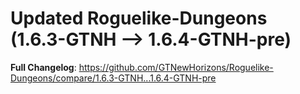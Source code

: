 # Updated Roguelike-Dungeons (1.6.3-GTNH -->  1.6.4-GTNH-pre)
**Full Changelog**: https://github.com/GTNewHorizons/Roguelike-Dungeons/compare/1.6.3-GTNH...1.6.4-GTNH-pre


